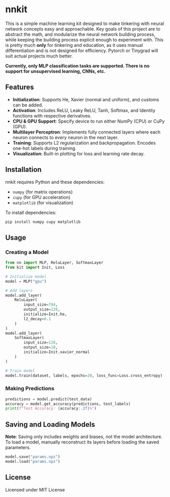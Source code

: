 # nnkit

This is a simple machine learning kit designed to make tinkering with neural network concepts easy and approachable. Key goals of this project are to abstract the math, and modularize the neural network building process, while keeping the building process explicit enough to experiment with. This is pretty much **only** for tinkering and education, as it uses manual differentiation and is not designed for efficiency. Pytorch or Tinygrad will suit actual projects much better.

**Currently, only MLP classification tasks are supported. There is no support for unsupervised learning, CNNs, etc.**

## Features

- **Initialization**: Supports He, Xavier (normal and uniform), and customs can be added.
- **Activation**: Includes ReLU, Leaky ReLU, Tanh, Softmax, and Identity functions with respective derivatives.
- **CPU & GPU Support**: Specify device to run either NumPy (CPU) or CuPy (GPU).
- **Multilayer Perceptron**: Implements fully connected layers where each neuron connects to every neuron in the next layer.
- **Training**: Supports L2 regularization and backpropagation. Encodes one-hot labels during training.
- **Visualization**: Built-in plotting for loss and learning rate decay.

## Installation

nnkit requires Python and these dependencies:

- `numpy` (for matrix operations)
- `cupy` (for GPU acceleration)
- `matplotlib` (for visualization)

To install dependencies:

```sh
pip install numpy cupy matplotlib
```

## Usage

### Creating a Model

```python
from nn import MLP, ReluLayer, SoftmaxLayer
from kit import Init, Loss

# Initialize model
model = MLP("gpu")

# Add layers
model.add_layer(
    ReluLayer(
        input_size=784, 
        output_size=128,
        initialize=Init.he,
        l2_decay=0.1
    )
)
model.add_layer(
    SoftmaxLayer(
        input_size=128, 
        output_size=10,
        initialize=Init.xavier_normal
    )
)

# Train model
model.train(dataset, labels, epochs=20, loss_func=Loss.cross_entropy)
```

### Making Predictions

```python
predictions = model.predict(test_data)
accuracy = model.get_accuracy(predictions, test_labels)
print(f"Test Accuracy: {accuracy:.2f}%")
```

## Saving and Loading Models
**Note**: Saving only includes weights and biases, not the model architecture. To load a model, manually reconstruct its layers before loading the saved parameters.

```python
model.save("params.npz")
model.load("params.npz")
```

## License
Licensed under MIT License